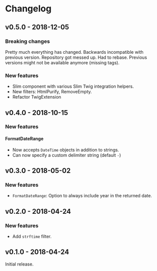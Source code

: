 # Changelog

## v0.5.0 - 2018-12-05
### Breaking changes
Pretty much everything has changed. Backwards incompatible with previous
version. Repository got messed up. Had to rebase. Previous versions might not
be available anymore (missing tags).

### New features
- Slim component with various Slim Twig integration helpers.
- New filters: HtmlPurify, RemoveEmpty.
- Refactor TwigExtension

## v0.4.0 - 2018-10-15
### New features
#### FormatDateRange
- Now accepts `DateTime` objects in addition to strings.
- Can now specify a custom delimiter string (default `-`)

## v0.3.0 - 2018-05-02
### New features
- `FormatDateRange`: Option to always include year in the returned date.

## v0.2.0 - 2018-04-24
### New features
- Add `strftime` filter.

## v0.1.0 - 2018-04-24
Initial release.
